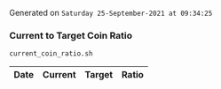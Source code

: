 Generated on `Saturday 25-September-2021 at 09:34:25`

### Current to Target Coin Ratio
`current_coin_ratio.sh`

Date|Current|Target|Ratio
---|---|---|---
